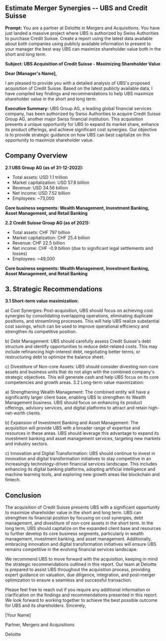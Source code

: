 **Estimate Merger Synergies -- UBS and Credit Suisse**
------------------------------------------------------
**Prompt:** You are a partner at Deloitte in Mergers and Acquisitions. You have just landed a massive project where UBS is authorized by Swiss Authorities to purchase Credit Suisse. Create a report using the latest data available about both companies using publicly available information to present to your manager the best way UBS can maximize shareholder value both in the short and long term. 

**Subject: UBS Acquisition of Credit Suisse - Maximizing Shareholder Value**

**Dear [Manager's Name],**

I am pleased to provide you with a detailed analysis of UBS's proposed acquisition of Credit Suisse. Based on the latest publicly available data, I have compiled key findings and recommendations to help UBS maximize shareholder value in the short and long term.

**Executive Summary:**
UBS Group AG, a leading global financial services company, has been authorized by Swiss Authorities to acquire Credit Suisse Group AG, another major Swiss financial institution. This acquisition presents a unique opportunity for UBS to expand its market share, enhance its product offerings, and achieve significant cost synergies. Our objective is to provide strategic guidance on how UBS can best capitalize on this opportunity to maximize shareholder value.

**Company Overview**
---------------------
**2.1 UBS Group AG (as of 31-12-2022):**
* Total assets: USD 1.1 trillion
* Market capitalization: USD 57.8 billion
* Revenue: USD 34.56 billion
* Net income: USD 7.52 billion
* Employees: ~73,000

**Core business segments: Wealth Management, Investment Banking, Asset Management, and Retail Banking**

**2.2 Credit Suisse Group AG (as of 2021):**
* Total assets: CHF 797 billion
* Market capitalization: CHF 25.4 billion
* Revenue: CHF 22.5 billion
* Net income: CHF -0.9 billion (due to significant legal settlements and losses)
* Employees: ~49,000

**Core business segments: Wealth Management, Investment Banking, Asset Management, and Retail Banking**

**3. Strategic Recommendations**
---------------------------------
**3.1 Short-term value maximization:**

a) Cost Synergies: Post-acquisition, UBS should focus on achieving cost synergies by consolidating overlapping operations, eliminating duplicate positions, and streamlining processes. This will help UBS realize substantial cost savings, which can be used to improve operational efficiency and strengthen its competitive position.

b) Debt Management: UBS should carefully assess Credit Suisse's debt structure and identify opportunities to reduce debt-related costs. This may include refinancing high-interest debt, negotiating better terms, or restructuring debt to optimize the balance sheet.

c) Divestiture of Non-core Assets: UBS should consider divesting non-core assets and business units that do not align with the combined company's strategic objectives. This will generate cash and help UBS focus on its core competencies and growth areas.
3.2 Long-term value maximization:

a) Strengthening Wealth Management: The combined entity will have a significantly larger client base, enabling UBS to strengthen its Wealth Management business. UBS should focus on enhancing its product offerings, advisory services, and digital platforms to attract and retain high-net-worth clients.

b) Expansion of Investment Banking and Asset Management: The acquisition will provide UBS with a broader range of expertise and resources in these areas. UBS should leverage this advantage to expand its investment banking and asset management services, targeting new markets and industry sectors.

c) Innovation and Digital Transformation: UBS should continue to invest in innovation and digital transformation initiatives to stay competitive in an increasingly technology-driven financial services landscape. This includes enhancing its digital banking platforms, adopting artificial intelligence and machine learning tools, and exploring new growth areas like blockchain and fintech.

**Conclusion**
---------------
The acquisition of Credit Suisse presents UBS with a significant opportunity to maximize shareholder value in the short and long term. UBS can strengthen its financial position by focusing on cost synergies, debt management, and divestiture of non-core assets in the short term. In the long term, UBS should capitalize on the expanded client base and resources to further develop its core business segments, particularly in wealth management, investment banking, and asset management. Additionally, embracing innovation and digital transformation initiatives will ensure UBS remains competitive in the evolving financial services landscape.

We recommend UBS to move forward with the acquisition, keeping in mind the strategic recommendations outlined in this report. Our team at Deloitte is prepared to assist UBS throughout the acquisition process, providing expert guidance on valuation, due diligence, integration, and post-merger optimization to ensure a seamless and successful transaction.

Please feel free to reach out if you require any additional information or clarification on the findings and recommendations presented in this report. We look forward to working together to achieve the best possible outcome for UBS and its shareholders.
Sincerely,

[Your Name]

Partner, Mergers and Acquisitions

Deloitte


